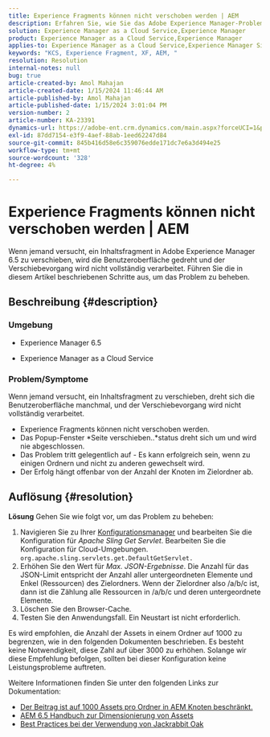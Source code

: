 ```yaml
---
title: Experience Fragments können nicht verschoben werden | AEM
description: Erfahren Sie, wie Sie das Adobe Experience Manager-Problem beheben, bei dem das Verschieben eines Experience Fragment-Prozesses nie abgeschlossen wird.
solution: Experience Manager as a Cloud Service,Experience Manager
product: Experience Manager as a Cloud Service,Experience Manager
applies-to: Experience Manager as a Cloud Service,Experience Manager Sites,Experience Manager 6.5
keywords: "KCS, Experience Fragment, XF, AEM, "
resolution: Resolution
internal-notes: null
bug: true
article-created-by: Amol Mahajan
article-created-date: 1/15/2024 11:46:44 AM
article-published-by: Amol Mahajan
article-published-date: 1/15/2024 3:01:04 PM
version-number: 2
article-number: KA-23391
dynamics-url: https://adobe-ent.crm.dynamics.com/main.aspx?forceUCI=1&pagetype=entityrecord&etn=knowledgearticle&id=d12eccbf-9bb3-ee11-a569-6045bd006149
exl-id: 87dd7154-e3f9-4aef-88ab-1eed62247d84
source-git-commit: 845b416d58e6c359076edde171dc7e6a3d494e25
workflow-type: tm+mt
source-wordcount: '328'
ht-degree: 4%

---
```


# Experience Fragments können nicht verschoben werden | AEM


Wenn jemand versucht, ein Inhaltsfragment in Adobe Experience Manager 6.5 zu verschieben, wird die Benutzeroberfläche gedreht und der Verschiebevorgang wird nicht vollständig verarbeitet. Führen Sie die in diesem Artikel beschriebenen Schritte aus, um das Problem zu beheben.

## Beschreibung {#description}


### <b>Umgebung</b>

- Experience Manager 6.5


- Experience Manager as a Cloud Service




### <b>Problem/Symptome</b>

Wenn jemand versucht, ein Inhaltsfragment zu verschieben, dreht sich die Benutzeroberfläche manchmal, und der Verschiebevorgang wird nicht vollständig verarbeitet.

- Experience Fragments können nicht verschoben werden.
- Das Popup-Fenster *Seite verschieben..*status dreht sich um und wird nie abgeschlossen.
- Das Problem tritt gelegentlich auf - Es kann erfolgreich sein, wenn zu einigen Ordnern und nicht zu anderen gewechselt wird.
- Der Erfolg hängt offenbar von der Anzahl der Knoten im Zielordner ab.





## Auflösung {#resolution}

<b>Lösung</b>
Gehen Sie wie folgt vor, um das Problem zu beheben:



1. Navigieren Sie zu Ihrer [Konfigurationsmanager](http://localhost:4502/system/console/configMgr) und bearbeiten Sie die Konfiguration für *Apache Sling Get Servlet*. Bearbeiten Sie die Konfiguration für Cloud-Umgebungen. `org.apache.sling.servlets.get.DefaultGetServlet.`
2. Erhöhen Sie den Wert für *Max. JSON-Ergebnisse*. Die Anzahl für das JSON-Limit entspricht der Anzahl aller untergeordneten Elemente und Enkel (Ressourcen) des Zielordners. Wenn der Zielordner also /a/b/c ist, dann ist die Zählung alle Ressourcen in /a/b/c und deren untergeordnete Elemente.
3. Löschen Sie den Browser-Cache.
4. Testen Sie den Anwendungsfall. Ein Neustart ist nicht erforderlich.


Es wird empfohlen, die Anzahl der Assets in einem Ordner auf 1000 zu begrenzen, wie in den folgenden Dokumenten beschrieben. Es besteht keine Notwendigkeit, diese Zahl auf über 3000 zu erhöhen. Solange wir diese Empfehlung befolgen, sollten bei dieser Konfiguration keine Leistungsprobleme auftreten.

Weitere Informationen finden Sie unter den folgenden Links zur Dokumentation:

- [Der Beitrag ist auf 1000 Assets pro Ordner in AEM Knoten beschränkt.](https://experienceleague.adobe.com/docs/experience-cloud-kcs/kbarticles/KA-21172.html)
- [AEM 6.5 Handbuch zur Dimensionierung von Assets](https://experienceleague.adobe.com/docs/experience-manager-65/assets/administer/assets-sizing-guide.html)
- [Best Practices bei der Verwendung von Jackrabbit Oak](https://jackrabbit.apache.org/oak/docs/dos_and_donts.html)
